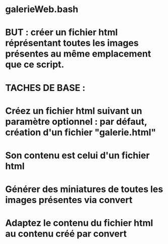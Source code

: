# galerieWeb.bash


# BUT : créer un fichier html réprésentant toutes les images présentes au même emplacement que ce script.


# TACHES DE BASE :
# Créez un fichier html suivant un paramètre optionnel : par défaut, création d'un fichier "galerie.html"
# Son contenu est celui d'un fichier html
# Générer des miniatures de toutes les images présentes via convert
# Adaptez le contenu du fichier html au contenu créé par convert
